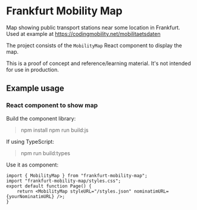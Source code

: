 # Frankfurt Mobility Map

Map showing public transport stations near some location in Frankfurt. Used at
example at
https://codingmobility.net/mobilitaetsdaten

The project consists of the `MobilityMap` React component to display the map.

This is a proof of concept and reference/learning material. It's not intended
for use in production.

## Example usage

### React component to show map

Build the component library:

> npm install
> npm run build:js

If using TypeScript:

> npm run build:types

Use it as component:

```tsx
import { MobilityMap } from "frankfurt-mobility-map";
import "frankfurt-mobility-map/styles.css";
export default function Page() {
    return <MobilityMap styleURL="/styles.json" nominatimURL={yourNominatimURL} />;
}
```
